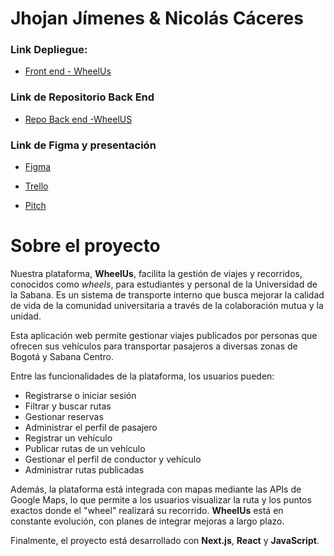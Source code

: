 # Jhojan Jímenes & Nicolás Cáceres

### Link Depliegue:
* [Front end - WheelUs](https://wheel-us-swart.vercel.app)

### Link de Repositorio Back End
* [Repo Back end -WheelUS](https://github.com/DSAW-2024-2/proyecto-final-be-thepaticos)

### Link de Figma y presentación

* [Figma](https://www.figma.com/design/QZJE7o6KroUE3g5uYbQlw9/Login?node-id=1-3&t=UIxMXuMIo6VLYons-1)

* [Trello](https://trello.com/invite/b/66e396dfbd737d855ceb4076/ATTI5218f1f95d5e265d2bde3815106b26858447B0BF/desarrollo-web-thepaticos)

* [Pitch](https://www.canva.com/design/DAGW4vFgf10/Pv4a3jUEWItJwBoERvOLyg/view?utm_content=DAGW4vFgf10&utm_campaign=designshare&utm_medium=link&utm_source=editor )

# Sobre el proyecto

Nuestra plataforma, **WheelUs**, facilita la gestión de viajes y recorridos, conocidos como *wheels*, para estudiantes y personal de la Universidad de la Sabana. Es un sistema de transporte interno que busca mejorar la calidad de vida de la comunidad universitaria a través de la colaboración mutua y la unidad.

Esta aplicación web permite gestionar viajes publicados por personas que ofrecen sus vehículos para transportar pasajeros a diversas zonas de Bogotá y Sabana Centro.

Entre las funcionalidades de la plataforma, los usuarios pueden:
* Registrarse o iniciar sesión
* Filtrar y buscar rutas
* Gestionar reservas
* Administrar el perfil de pasajero
* Registrar un vehículo
* Publicar rutas de un vehículo
* Gestionar el perfil de conductor y vehículo
* Administrar rutas publicadas

Además, la plataforma está integrada con mapas mediante las APIs de Google Maps, lo que permite a los usuarios visualizar la ruta y los puntos exactos donde el "wheel" realizará su recorrido. **WheelUs** está en constante evolución, con planes de integrar mejoras a largo plazo.

Finalmente, el proyecto está desarrollado con **Next.js**, **React** y **JavaScript**.